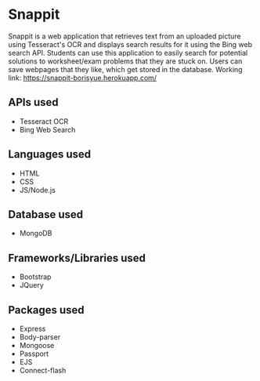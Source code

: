 # Snappit 
Snappit is a web application that retrieves text from an uploaded picture using Tesseract's OCR and 
displays search results for it using the Bing web search API. Students can use this application to easily search 
for potential solutions to worksheet/exam problems that they are stuck on. Users can save webpages that they like, which 
get stored in the database.
Working link: https://snappit-borisyue.herokuapp.com/

## APIs used
* Tesseract OCR
* Bing Web Search

## Languages used 
* HTML
* CSS
* JS/Node.js

## Database used
* MongoDB

## Frameworks/Libraries used 
* Bootstrap
* JQuery

## Packages used 
* Express
* Body-parser
* Mongoose
* Passport
* EJS
* Connect-flash

